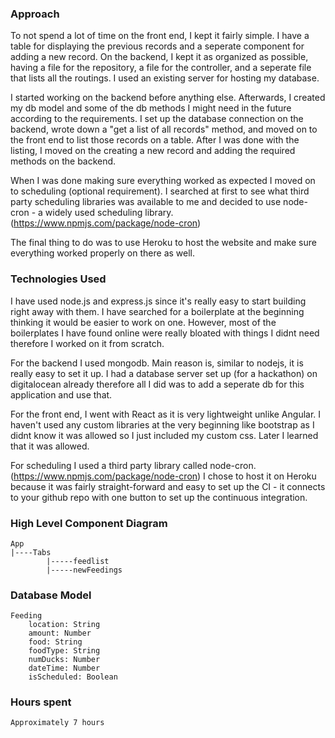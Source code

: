 ### Approach
To not spend a lot of time on the front end, I kept it fairly simple. I have a table for displaying the previous records and a seperate component for adding a new record. On the backend, I kept it as organized as possible, having a file for the repository, a file for the controller, and a seperate file that lists all the routings. I used an existing server for hosting my database.

I started working on the backend before anything else. Afterwards, I created my db model and some of the db methods I might need in the future according to the requirements. I set up the database connection on the backend, wrote down a "get a list of all records" method, and moved on to the front end to list those records on a table. After I was done with the listing, I moved on the creating a new record and adding the required methods on the backend. 

When I was done making sure everything worked as expected I moved on to scheduling (optional requirement). I searched at first to see what third party scheduling libraries was available to me and decided to use node-cron - a widely used scheduling library. (https://www.npmjs.com/package/node-cron)

The final thing to do was to use Heroku to host the website and make sure everything worked properly on there as well.

### Technologies Used
I have used node.js and express.js since it's really easy to start building right away with them. I have searched for a boilerplate at the beginning thinking it would be easier to work on one. However, most of the boilerplates I have found online were really bloated with things I didnt need therefore I worked on it from scratch.

For the backend I used mongodb. Main reason is, similar to nodejs, it is really easy to set it up. I had a database server set up (for a hackathon) on digitalocean already therefore all I did was to add a seperate db for this application and use that.

For the front end, I went with React as it is very lightweight unlike Angular. I haven't used any custom libraries at the very beginning like bootstrap as I didnt know it was allowed so I just included my custom css. Later I learned that it was allowed.

For scheduling I used a third party library called node-cron. (https://www.npmjs.com/package/node-cron)
I chose to host it on Heroku because it was fairly straight-forward and easy to set up the CI - it connects to your github repo with one button to set up the continuous integration.

### High Level Component Diagram
    App
    |----Tabs
            |-----feedlist
            |-----newFeedings

### Database Model
    Feeding
        location: String
        amount: Number
        food: String
        foodType: String
        numDucks: Number
        dateTime: Number
        isScheduled: Boolean

### Hours spent
    Approximately 7 hours
    
